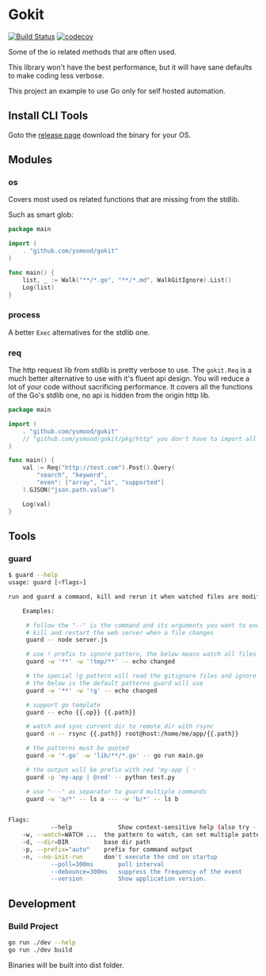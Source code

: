 # Gokit

[![Build Status](https://travis-ci.org/ysmood/gokit.svg?branch=master)](https://travis-ci.org/ysmood/gokit)
[![codecov](https://codecov.io/gh/ysmood/gokit/branch/master/graph/badge.svg)](https://codecov.io/gh/ysmood/gokit)

Some of the io related methods that are often used.

This library won't have the best performance, but it will have sane defaults to make coding less verbose.

This project an example to use Go only for self hosted automation.

## Install CLI Tools

Goto the [release page](https://github.com/ysmood/gokit/releases) download the binary for your OS.

## Modules

### os

Covers most used os related functions that are missing from the stdlib.

Such as smart glob:

```go
package main

import (
    . "github.com/ysmood/gokit"
)

func main() {
    list, _ := Walk("**/*.go", "**/*.md", WalkGitIgnore).List()
    Log(list)
}
```

### process

A better `Exec` alternatives for the stdlib one.

### req

The http request lib from stdlib is pretty verbose to use. The `gokit.Req` is a much better
alternative to use with it's fluent api design. You will reduce a lot of your code without sacrificing performance.
It covers all the functions of the Go's stdlib one, no api is hidden from the origin http lib.

```go
package main

import (
    . "github.com/ysmood/gokit"
    // "github.com/ysmood/gokit/pkg/http" you don't have to import all sub modules
)

func main() {
    val := Req("http://test.com").Post().Query(
        "search", "keyword",
        "even": ["array", "is", "supported"]
    ).GJSON("json.path.value")

    Log(val)
}
```

## Tools

### guard

```bash
$ guard --help
usage: guard [<flags>]

run and guard a command, kill and rerun it when watched files are modified

    Examples:

     # follow the "--" is the command and its arguments you want to execute
     # kill and restart the web server when a file changes
     guard -- node server.js

     # use ! prefix to ignore pattern, the below means watch all files but not those in tmp dir
     guard -w '**' -w '!tmp/**' -- echo changed

     # the special !g pattern will read the gitignore files and ignore patterns in them
     # the below is the default patterns guard will use
     guard -w '**' -w '!g' -- echo changed

     # support go template
     guard -- echo {{.op}} {{.path}}

     # watch and sync current dir to remote dir with rsync
     guard -n -- rsync {{.path}} root@host:/home/me/app/{{.path}}

     # the patterns must be quoted
     guard -w '*.go' -w 'lib/**/*.go' -- go run main.go

     # the output will be prefix with red 'my-app | '
     guard -p 'my-app | @red' -- python test.py

     # use "---" as separator to guard multiple commands
     guard -w 'a/*' -- ls a --- -w 'b/*' -- ls b


Flags:
            --help             Show context-sensitive help (also try --help-long and --help-man).
    -w, --watch=WATCH ...  the pattern to watch, can set multiple patterns
    -d, --dir=DIR          base dir path
    -p, --prefix="auto"    prefix for command output
    -n, --no-init-run      don't execute the cmd on startup
            --poll=300ms       poll interval
            --debounce=300ms   suppress the frequency of the event
            --version          Show application version.
```

## Development

### Build Project

```bash
go run ./dev --help
go run ./dev build
```

Binaries will be built into dist folder.